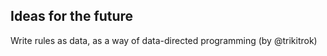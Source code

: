 ## Ideas for the future

Write rules as data, as a way of data-directed programming (by @trikitrok)
